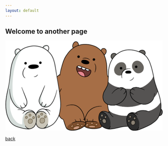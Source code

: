 ```yaml
---
layout: default
---
```


## Welcome to another page

<img src="/image/Cubs.png" alt="bears">

[back](./)
